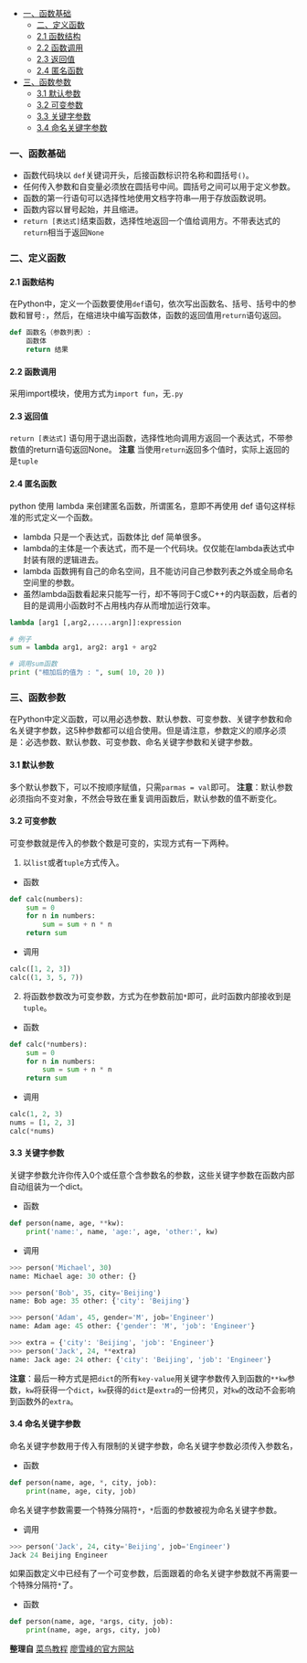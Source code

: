 * [一、函数基础](#一函数基础)
  * [二、定义函数](#二定义函数)
  * [2.1 函数结构](#21-函数结构)
  * [2.2 函数调用](#22-函数调用)
  * [2.3 返回值](#23-返回值)
  * [2.4 匿名函数](#24-匿名函数)
* [三、函数参数](#三函数参数)
   * [3.1 默认参数](#31-默认参数)
   * [3.2 可变参数](#32-可变参数)
   * [3.3 关键字参数](#33-关键字参数)
   * [3.4 命名关键字参数](#34-命名关键字参数)


### 一、函数基础
- 函数代码块以 `def`关键词开头，后接函数标识符名称和圆括号`()`。
- 任何传入参数和自变量必须放在圆括号中间。圆括号之间可以用于定义参数。
- 函数的第一行语句可以选择性地使用文档字符串—用于存放函数说明。
- 函数内容以冒号起始，并且缩进。
- `return [表达式]`结束函数，选择性地返回一个值给调用方。不带表达式的`return`相当于返回`None`

### 二、定义函数
#### 2.1 函数结构
在Python中，定义一个函数要使用`def`语句，依次写出函数名、括号、括号中的参数和冒号`:`，然后，在缩进块中编写函数体，函数的返回值用`return`语句返回。
```python
def 函数名（参数列表）:
    函数体
	return 结果
```

#### 2.2 函数调用
采用import模块，使用方式为`import fun`，无`.py`

#### 2.3 返回值
`return [表达式]` 语句用于退出函数，选择性地向调用方返回一个表达式，不带参数值的return语句返回None。
**注意** 当使用`return`返回多个值时，实际上返回的是`tuple`

#### 2.4 匿名函数
python 使用 lambda 来创建匿名函数，所谓匿名，意即不再使用 def 语句这样标准的形式定义一个函数。
- lambda 只是一个表达式，函数体比 def 简单很多。
- lambda的主体是一个表达式，而不是一个代码块。仅仅能在lambda表达式中封装有限的逻辑进去。
- lambda 函数拥有自己的命名空间，且不能访问自己参数列表之外或全局命名空间里的参数。
- 虽然lambda函数看起来只能写一行，却不等同于C或C++的内联函数，后者的目的是调用小函数时不占用栈内存从而增加运行效率。
```python
lambda [arg1 [,arg2,.....argn]]:expression

# 例子
sum = lambda arg1, arg2: arg1 + arg2

# 调用sum函数
print ("相加后的值为 : ", sum( 10, 20 ))
```

### 三、函数参数
在Python中定义函数，可以用必选参数、默认参数、可变参数、关键字参数和命名关键字参数，这5种参数都可以组合使用。但是请注意，参数定义的顺序必须是：必选参数、默认参数、可变参数、命名关键字参数和关键字参数。
#### 3.1 默认参数
多个默认参数下，可以不按顺序赋值，只需`parmas = val`即可。
**注意**：默认参数必须指向不变对象，不然会导致在重复调用函数后，默认参数的值不断变化。
#### 3.2 可变参数
可变参数就是传入的参数个数是可变的，实现方式有一下两种。
1. 以`list`或者`tuple`方式传入。
- 函数
```python
def calc(numbers):
    sum = 0
    for n in numbers:
        sum = sum + n * n
    return sum
```
- 调用
```python
calc([1, 2, 3])
calc((1, 3, 5, 7))
```
2. 将函数参数改为可变参数，方式为在参数前加`*`即可，此时函数内部接收到是`tuple`。
- 函数
```python
def calc(*numbers):
    sum = 0
    for n in numbers:
        sum = sum + n * n
    return sum
```
- 调用
```python
calc(1, 2, 3)
nums = [1, 2, 3]
calc(*nums)
```
#### 3.3 关键字参数
关键字参数允许你传入0个或任意个含参数名的参数，这些关键字参数在函数内部自动组装为一个dict。
- 函数
```python
def person(name, age, **kw):
    print('name:', name, 'age:', age, 'other:', kw)
```
- 调用
```python
>>> person('Michael', 30)
name: Michael age: 30 other: {}

>>> person('Bob', 35, city='Beijing')
name: Bob age: 35 other: {'city': 'Beijing'}

>>> person('Adam', 45, gender='M', job='Engineer')
name: Adam age: 45 other: {'gender': 'M', 'job': 'Engineer'}

>>> extra = {'city': 'Beijing', 'job': 'Engineer'}
>>> person('Jack', 24, **extra)
name: Jack age: 24 other: {'city': 'Beijing', 'job': 'Engineer'}
```
**注意**：最后一种方式是把`dict`的所有`key-value`用关键字参数传入到函数的`**kw`参数，`kw`将获得一个`dict`，`kw`获得的`dict`是`extra`的一份拷贝，对`kw`的改动不会影响到函数外的`extra`。
#### 3.4 命名关键字参数
命名关键字参数用于传入有限制的关键字参数，命名关键字参数必须传入参数名，
- 函数
```python
def person(name, age, *, city, job):
    print(name, age, city, job)
```
命名关键字参数需要一个特殊分隔符`*`，`*`后面的参数被视为命名关键字参数。
- 调用
```python
>>> person('Jack', 24, city='Beijing', job='Engineer')
Jack 24 Beijing Engineer
```
如果函数定义中已经有了一个可变参数，后面跟着的命名关键字参数就不再需要一个特殊分隔符`*`了。
- 函数
```python
def person(name, age, *args, city, job):
    print(name, age, args, city, job)
```



**整理自**
[菜鸟教程](http://www.runoob.com/python3/python3-function.html)
[廖雪峰的官方网站](https://www.liaoxuefeng.com/wiki/0014316089557264a6b348958f449949df42a6d3a2e542c000/00143167832686474803d3d2b7d4d6499cfd093dc47efcd000)